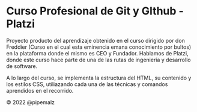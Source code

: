 # Curso Profesional de Git y GIthub - Platzi

Proyecto producto del aprendizaje obtenido en el curso dirigido por don Freddier (Curso en el cual esta eminencia emana conocimiento por bultos) en la plataforma donde el mismo es CEO y Fundador. Hablamos de Platzi, donde este curso hace parte de una de las rutas de ingeniería y desarrollo de software.

A lo largo del curso, se implementa la estructura del HTML, su contenido y los estilos CSS, utiliazando cada una de las técnicas y comandos aprendidos en el recorrido.

© 2022 @pipemalz
